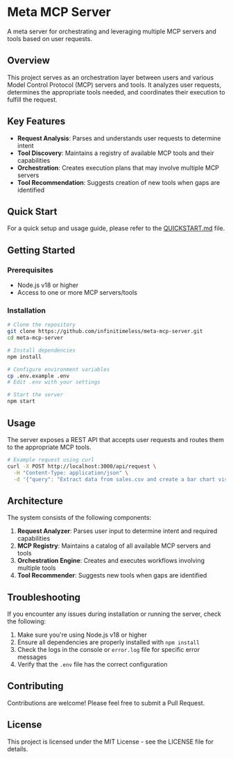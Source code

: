 # Meta MCP Server

A meta server for orchestrating and leveraging multiple MCP servers and tools based on user requests.

## Overview

This project serves as an orchestration layer between users and various Model Control Protocol (MCP) servers and tools. It analyzes user requests, determines the appropriate tools needed, and coordinates their execution to fulfill the request.

## Key Features

- **Request Analysis**: Parses and understands user requests to determine intent
- **Tool Discovery**: Maintains a registry of available MCP tools and their capabilities
- **Orchestration**: Creates execution plans that may involve multiple MCP servers
- **Tool Recommendation**: Suggests creation of new tools when gaps are identified

## Quick Start

For a quick setup and usage guide, please refer to the [QUICKSTART.md](QUICKSTART.md) file.

## Getting Started

### Prerequisites

- Node.js v18 or higher
- Access to one or more MCP servers/tools

### Installation

```bash
# Clone the repository
git clone https://github.com/infinitimeless/meta-mcp-server.git
cd meta-mcp-server

# Install dependencies
npm install

# Configure environment variables
cp .env.example .env
# Edit .env with your settings

# Start the server
npm start
```

## Usage

The server exposes a REST API that accepts user requests and routes them to the appropriate MCP tools.

```bash
# Example request using curl
curl -X POST http://localhost:3000/api/request \
  -H "Content-Type: application/json" \
  -d '{"query": "Extract data from sales.csv and create a bar chart visualization"}'
```

## Architecture

The system consists of the following components:

1. **Request Analyzer**: Parses user input to determine intent and required capabilities
2. **MCP Registry**: Maintains a catalog of all available MCP servers and tools
3. **Orchestration Engine**: Creates and executes workflows involving multiple tools
4. **Tool Recommender**: Suggests new tools when gaps are identified

## Troubleshooting

If you encounter any issues during installation or running the server, check the following:

1. Make sure you're using Node.js v18 or higher
2. Ensure all dependencies are properly installed with `npm install`
3. Check the logs in the console or `error.log` file for specific error messages
4. Verify that the `.env` file has the correct configuration

## Contributing

Contributions are welcome! Please feel free to submit a Pull Request.

## License

This project is licensed under the MIT License - see the LICENSE file for details.